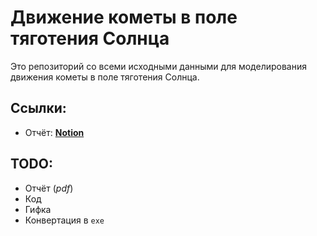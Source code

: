 # Движение кометы в поле тяготения Солнца
Это репозиторий со всеми исходными данными для моделирования движения кометы в поле тяготения Солнца.

## Ссылки:
* Отчёт: [**Notion**](https://goosescout.notion.site/28d94db3d28d4d57b4a436952684954e)

## TODO:
* Отчёт (_pdf_)
* Код
* Гифка
* Конвертация в `exe`

